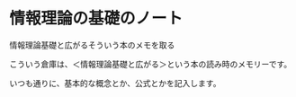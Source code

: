# 情報理論の基礎のノート
情報理論基礎と広がるそういう本のメモを取る

こういう倉庫は、＜情報理論基礎と広がる＞という本の読み時のメモリーです。

いつも通りに、基本的な概念とか、公式とかを記入します。
